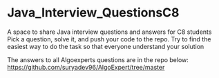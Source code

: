 # Java_Interview_QuestionsC8
A space to share Java interview questions and answers for C8 students 
Pick a question, solve it, and push your code to the repo.
Try to find the easiest way to do the task so that everyone understand your solution 


The answers to all Algoexperts questions are in the repo below:
https://github.com/suryadev96/AlgoExpert/tree/master

